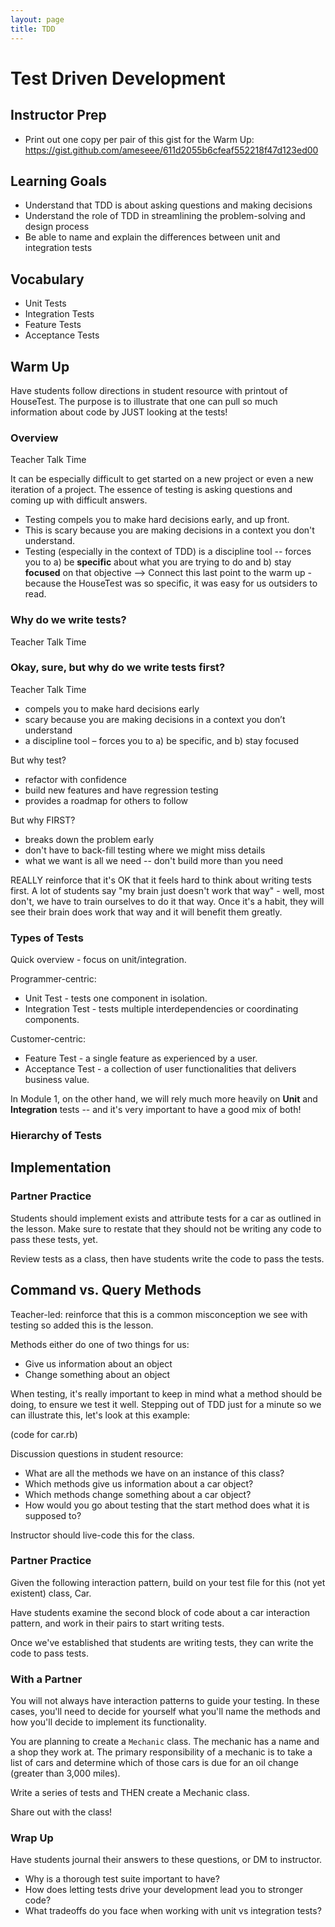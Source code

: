 ```yaml
---
layout: page
title: TDD
---
```


# Test Driven Development

## Instructor Prep
- Print out one copy per pair of this gist for the Warm Up: https://gist.github.com/ameseee/611d2055b6cfeaf552218f47d123ed00

## Learning Goals

* Understand that TDD is about asking questions and making decisions
* Understand the role of TDD in streamlining the problem-solving and design process
* Be able to name and explain the differences between unit and integration tests

## Vocabulary

* Unit Tests
* Integration Tests
* Feature Tests
* Acceptance Tests

## Warm Up

Have students follow directions in student resource with printout of HouseTest. The purpose is to illustrate that one can pull so much information about code by JUST looking at the tests!

### Overview

Teacher Talk Time

It can be especially difficult to get started on a new project or even a new iteration of a project. The essence of testing is asking questions and coming up with difficult answers.

* Testing compels you to make hard decisions early, and up front.
* This is scary because you are making decisions in a context you don't understand.
* Testing (especially in the context of TDD) is a discipline tool -- forces you to a) be **specific** about what you are trying to do and b) stay **focused** on that objective
--> Connect this last point to the warm up - because the HouseTest was so specific, it was easy for us outsiders to read.

### Why do we write tests?

Teacher Talk Time

### Okay, sure, but why do we write tests first?

Teacher Talk Time

- compels you to make hard decisions early
- scary because you are making decisions in a context you don’t understand
- a discipline tool – forces you to a) be specific, and b) stay focused 

But why test?

- refactor with confidence
- build new features and have regression testing
- provides a roadmap for others to follow

But why FIRST?

- breaks down the problem early
- don't have to back-fill testing where we might miss details
- what we want is all we need -- don't build more than you need

REALLY reinforce that it's OK that it feels hard to think about writing tests first. A lot of students say "my brain just doesn't work that way" - well, most don't, we have to train ourselves to do it that way. Once it's a habit, they will see their brain does work that way and it will benefit them greatly.

### Types of Tests
Quick overview - focus on unit/integration.

Programmer-centric:

- Unit Test - tests one component in isolation.
- Integration Test - tests multiple interdependencies or coordinating components.

Customer-centric:

- Feature Test - a single feature as experienced by a user.
- Acceptance Test - a collection of user functionalities that delivers business value.


In Module 1, on the other hand, we will rely much more heavily on **Unit** and **Integration** tests -- and it's very
important to have a good mix of both!

### Hierarchy of Tests

## Implementation

### Partner Practice

Students should implement exists and attribute tests for a car as outlined in the lesson. Make sure to restate that they should not be writing any code to pass these tests, yet.

Review tests as a class, then have students write the code to pass the tests.

## Command vs. Query Methods

Teacher-led: reinforce that this is a common misconception we see with testing so added this is the lesson.

Methods either do one of two things for us:
- Give us information about an object
- Change something about an object

When testing, it's really important to keep in mind what a method should be doing, to ensure we test it well. Stepping out of TDD just for a minute so we can illustrate this, let's look at this example:

(code for car.rb)

Discussion questions in student resource:

- What are all the methods we have on an instance of this class?
- Which methods give us information about a car object?
- Which methods change something about a car object?
- How would you go about testing that the start method does what it is supposed to?

Instructor should live-code this for the class.

### Partner Practice

Given the following interaction pattern, build on your test file for this (not yet existent) class, Car.

Have students examine the second block of code about a car interaction pattern, and work in their pairs to start writing tests.

Once we've established that students are writing tests, they can write the code to pass tests.

### With a Partner

You will not always have interaction patterns to guide your testing. In these cases, you'll need to decide for yourself what you'll name the methods and how you'll decide to implement its functionality.

You are planning to create a `Mechanic` class. The mechanic has a name and a shop they work at. The primary responsibility of a mechanic is to take a list of cars and determine which of those cars is due for an oil change (greater than 3,000 miles).

Write a series of tests and THEN create a Mechanic class.

Share out with the class!

### Wrap Up

Have students journal their answers to these questions, or DM to instructor.

* Why is a thorough test suite important to have?
* How does letting tests drive your development lead you to stronger code?
* What tradeoffs do you face when working with unit vs integration tests?
